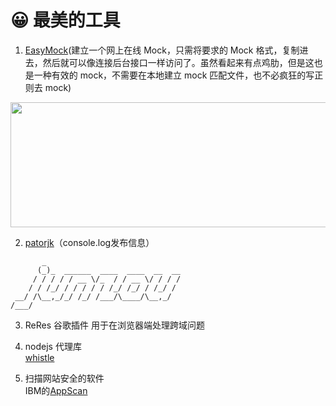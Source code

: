 <!--
 * @Author: DuYa
 * @LastEditors: DuYa
 -->

# 😀 最美的工具

1. [EasyMock](https://www.easy-mock.com/)(建立一个网上在线 Mock，只需将要求的 Mock 格式，复制进去，然后就可以像连接后台接口一样访问了。虽然看起来有点鸡肋，但是这也是一种有效的 mock，不需要在本地建立 mock 匹配文件，也不必疯狂的写正则去 mock)

<image src="https://www.easy-mock.com/public/images/easy-mock.png" width="600" height="200" />

2. [patorjk](http://patorjk.com/)（console.log发布信息）
```
       _                              
      (_)_  ______  ____  ____  __  __
     / / / / / __ \/_  / / __ \/ / / /
    / / /_/ / / / / / /_/ /_/ / /_/ / 
 __/ /\__,_/_/ /_/ /___/\____/\__,_/  
/___/                                 
```
3. ReRes 谷歌插件
用于在浏览器端处理跨域问题

4. nodejs 代理库  
[whistle](http://wproxy.org/whistle/install.html)

5. 扫描网站安全的软件  
IBM的[AppScan](https://www.jianshu.com/p/46e1d026e97f)
